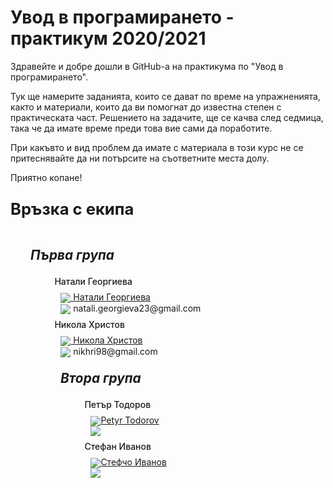 # Увод в програмирането - практикум 2020/2021

Здравейте и добре дошли в GitHub-a на практикума по "Увод в програмирането".

Тук ще намерите заданията, които се дават по време на упражненията, както и материали, които да ви помогнат до известна степен с практическата част. Решението на задачите, ще се качва след седмица, така че да имате време преди това вие сами да поработите.

При какъвто и вид проблем да имате с материала в този курс не се притеснявайте да ни потърсите на съответните места долу.

Приятно копане!

<div style="">
    <p style="font-size:1.6rem;font-weight:700">Връзка с екипа</p>
    <div style="display:inline-block;margin:0rem 2rem">
        <p style="font-size:1.3rem;font-weight:700;font-style:italic">Първа група</p>
        <div style="margin-left:1.2rem">
            <div style="margin-left:1.2rem">
                <div style = "font-weight:500; margin: 0.5rem 0rem">Натали Георгиева</div>
                <div style="display-style:box; margin-left:10px">
                    <a href="https://www.facebook.com/natali.georgieva.4"><img src="https://img.icons8.com/material-rounded/24/000000/facebook.png" style = "vertical-align: middle;"> Натали Георгиева</a>
                    <br>
                    <img src="https://img.icons8.com/fluent-systems-filled/24/000000/email.png" style = "vertical-align: middle;"> natali.georgieva23@gmail.com
                </div>
            </div>
            <div style="margin-left:1.2rem">
                <div style = "font-weight:500; margin: 0.5rem 0rem">Никола Христов</div>
                <div style="display-style:box; margin-left:10px">
                    <a href="https://www.facebook.com/profile.php?id=100002400657058"><img src="https://img.icons8.com/material-rounded/24/000000/facebook.png" style = "vertical-align: middle;"> Никола Христов</a>
                    <br>
                    <img src="https://img.icons8.com/fluent-systems-filled/24/000000/email.png" style = "vertical-align: middle;"> nikhri98@gmail.com
                </div>
            </div>
        </div>
    </div>
    <div style="margin:0rem 5rem;display:inline-block">
        <p style="font-size:1.3rem;font-weight:700;font-style:italic">Втора група</p>
        <div style="margin-left:1.2rem">
        <div margin= "20px" style="margin-left:1.2rem">
        <div style = "font-weight:500; margin: 0.5rem 0rem">Петър Тодоров</div>
            <div style="display-style:box; margin-left:10px">
                <a href="https://www.facebook.com/profile.php?id=100004430595491"><img src="https://img.icons8.com/material-rounded/24/000000/facebook.png" style = "vertical-align: middle;">Petyr Todorov</a>
                <br>
                <img src="https://img.icons8.com/fluent-systems-filled/24/000000/email.png" style = "vertical-align: middle;"> 
            </div>
        </div>
        <div margin= "20px" style="margin-left:1.2rem">
            <div style = "font-weight:500; margin: 0.5rem 0rem">Стефан Иванов</div>
            <div style="display-style:box; margin-left:10px">
                <a href="https://www.facebook.com/stefanivanov.ivanov.1"><img src="https://img.icons8.com/material-rounded/24/000000/facebook.png" style = "vertical-align: middle;">Стефчо Иванов</a>
                <br>
                <img src="https://img.icons8.com/fluent-systems-filled/24/000000/email.png" style = "vertical-align: middle;"> 
            </div>
        </div>
    </div>
</div>
    
 